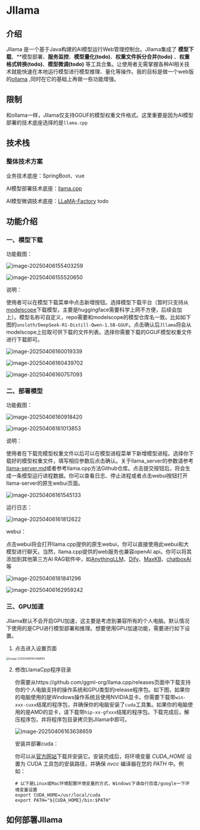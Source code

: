 # Jllama

## 介绍

Jllama 是一个基于Java构建的AI模型运行Web管理控制台。Jllama集成了 **模型下载**、**模型部署、**服务监控**、**模型量化(todo)**、**权重文件拆分合并(todo)** 、**权重格式转换(todo)**、**模型微调(todo)** 等工具合集。让使用者无需掌握各种AI相关技术就能快速在本地运行模型进行模型推理、量化等操作。我的目标是做一个web版的[ollama](https://ollama.com) ,同时在它的基础上再做一些功能增强。

##  限制

和ollama一样，Jllama仅支持GGUF的模型权重文件格式。这里重要是因为AI模型部署的技术底座选择的是`llama.cpp`

##  技术栈

### 整体技术方案

业务技术底座：SpringBoot、vue

AI模型部署技术底座：[llama.cpp](https://github.com/ggml-org/llama.cpp)

AI模型微调技术底座：[LLaMA-Factory](https://github.com/hiyouga/LLaMA-Factory)  todo

## 功能介绍

###  一、模型下载

功能截图： 

![image-20250406155403259](https://jerrysu232.oss-cn-shenzhen.aliyuncs.com/img/image-20250406155403259.png) 

![image-20250406155520650](https://jerrysu232.oss-cn-shenzhen.aliyuncs.com/img/image-20250406155520650.png) 

说明：

使用者可以在模型下载菜单中点击新增按钮。选择模型下载平台（暂时只支持从[modelscope](https://modelscope.cn/models)下载模型，主要是huggingface需要科学上网不方便，后续会加上）。模型名称可自定义，repo需要和modelscope的模型仓库名一致。比如如下图的`unsloth/DeepSeek-R1-Distill-Qwen-1.5B-GGUF`。点击确认后`Jllama`将会从modelscope上拉取可供下载的文件列表。选择你需要下载的GGUF模型权重文件进行下载即可。

![image-20250406160019339](https://jerrysu232.oss-cn-shenzhen.aliyuncs.com/img/image-20250406160019339.png)

![image-20250406160439702](https://jerrysu232.oss-cn-shenzhen.aliyuncs.com/img/image-20250406160439702.png)  

![image-20250406160757093](https://jerrysu232.oss-cn-shenzhen.aliyuncs.com/img/image-20250406160757093.png) 

###  二、部署模型

功能截图：

![image-20250406160918420](https://jerrysu232.oss-cn-shenzhen.aliyuncs.com/img/image-20250406160918420.png) 

![image-20250406161013853](https://jerrysu232.oss-cn-shenzhen.aliyuncs.com/img/image-20250406161013853.png) 

说明：

使用者在下载完模型权重文件以后可以在模型进程菜单下新增模型进程。选择你下载好的模型权重文件，填写相应参数后点击确认。关于llama_server的参数请参考[llama-server.md](llama-server.md)或者参考llama.cpp方法Github仓库。点击提交按钮后，将会生成一条模型运行进程数据。你可以查看日志、停止进程或者点击webui按钮打开llama-server的原生webui页面。

![image-20250406161545133](https://jerrysu232.oss-cn-shenzhen.aliyuncs.com/img/image-20250406161545133.png) 

运行日志：

![image-20250406161812622](https://jerrysu232.oss-cn-shenzhen.aliyuncs.com/img/image-20250406161812622.png) 

webui：

点击webui将会打开llama.cpp提供的原生webui，你可以直接使用此webui和大模型进行聊天。当然，llama.cpp提供的web服务也兼容openAI api。你可以将其添加到其他第三方AI RAG软件中，如[AnythingLLM](https://anythingllm.com/)、[Dify](https://dify.ai)、[MaxKB](https://maxkb.cn/)、[chatboxAi](https://chatboxai.app/)等

![image-20250406161841296](https://jerrysu232.oss-cn-shenzhen.aliyuncs.com/img/image-20250406161841296.png) 

![image-20250406162959242](https://jerrysu232.oss-cn-shenzhen.aliyuncs.com/img/image-20250406162959242.png) 

###  三、GPU加速

Jllama默认不会开启GPU加速，这主要是考虑到兼容所有的个人电脑。默认情况下使用的是CPU进行模型部署和推理。想要使用GPU加速功能，需要进行如下设置。

1. 点击进入设置页面

<img src="https://jerrysu232.oss-cn-shenzhen.aliyuncs.com/img/image-20250406163346893.png" alt="image-20250406163346893" style="zoom:50%;" /> 

2. 修改LlamaCpp程序目录

   你需要从https://github.com/ggml-org/llama.cpp/releases页面中下载支持你的个人电脑支持的操作系统和GPU类型的release程序包。如下图，如果你的电脑使用的是Windows操作系统且使用NVIDIA显卡。你需要下载带`win-xxx-cuxx`结尾的程序包，并确保你的电脑安装了`cuda`工具集。如果你的电脑使用的是AMD的显卡，请下载带`hip-xx-gfxxx`结尾的程序包。下载完成后，解压程序包，并将程序包目录拷贝到Jllama中即可。

   ![image-20250406163638659](https://jerrysu232.oss-cn-shenzhen.aliyuncs.com/img/image-20250406163638659.png) 

   安装并部署cuda：

   你可以从[官方网站](https://developer.nvidia.com/cuda-toolkit-archive)下载并安装它。安装完成后，将环境变量 *CUDA_HOME* 设置为 CUDA 工具包的安装路径，并确保 *nvcc* 编译器在您的 *PATH* 中。例如：

   ```shell
   # 以下是Linux或Mac环境配置环境变量的方式，Windows下请自行百度/google一下环境变量设置
   export CUDA_HOME=/usr/local/cuda
   export PATH="${CUDA_HOME}/bin:$PATH"
   ```
## 如何部署Jllama

   

   

   







